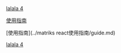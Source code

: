 <a href="../matriks react使用指南/如何写inline样式.md" target='_blank'>lalala 4</a>

<a href="../matriks react使用指南/guide.md" target='_blank'>使用指南</a>

[使用指南](../matriks react使用指南/guide.md)

<a href="../matriks react使用指南/如何写inline样式.md" target='_blank'>lalala 4</a>